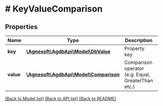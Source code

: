 # # KeyValueComparison

## Properties

Name | Type | Description | Notes
------------ | ------------- | ------------- | -------------
**key** | [**\Agnesoft\AgdbApi\Model\DbValue**](DbValue.md) | Property key |
**value** | [**\Agnesoft\AgdbApi\Model\Comparison**](Comparison.md) | Comparison operator (e.g. Equal, GreaterThan etc.) |

[[Back to Model list]](../../README.md#models) [[Back to API list]](../../README.md#endpoints) [[Back to README]](../../README.md)
